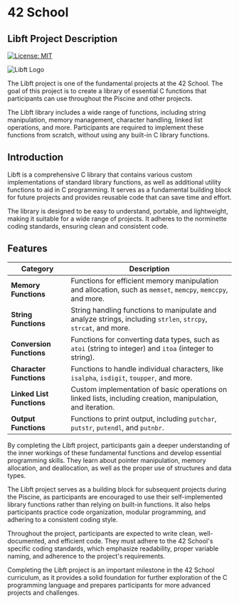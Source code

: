 # 42 School

## Libft Project Description

[![License: MIT](https://img.shields.io/badge/License-MIT-yellow.svg)](https://opensource.org/licenses/MIT)

![Libft Logo](./images/libft-logo.png)

The Libft project is one of the fundamental projects at the 42 School. The goal of this project is to create a library of essential C functions that participants can use throughout the Piscine and other projects.

The Libft library includes a wide range of functions, including string manipulation, memory management, character handling, linked list operations, and more. Participants are required to implement these functions from scratch, without using any built-in C library functions.

## Introduction

Libft is a comprehensive C library that contains various custom implementations of standard library functions, as well as additional utility functions to aid in C programming. It serves as a fundamental building block for future projects and provides reusable code that can save time and effort.

The library is designed to be easy to understand, portable, and lightweight, making it suitable for a wide range of projects. It adheres to the norminette coding standards, ensuring clean and consistent code.

## Features

| Category              | Description                                                                                                  |
|-----------------------|--------------------------------------------------------------------------------------------------------------|
| **Memory Functions**  | Functions for efficient memory manipulation and allocation, such as `memset`, `memcpy`, `memccpy`, and more.  |
| **String Functions**  | String handling functions to manipulate and analyze strings, including `strlen`, `strcpy`, `strcat`, and more. |
| **Conversion Functions** | Functions for converting data types, such as `atoi` (string to integer) and `itoa` (integer to string).      |
| **Character Functions** | Functions to handle individual characters, like `isalpha`, `isdigit`, `toupper`, and more.                   |
| **Linked List Functions** | Custom implementation of basic operations on linked lists, including creation, manipulation, and iteration.  |
| **Output Functions**  | Functions to print output, including `putchar`, `putstr`, `putendl`, and `putnbr`.                            |

By completing the Libft project, participants gain a deeper understanding of the inner workings of these fundamental functions and develop essential programming skills. They learn about pointer manipulation, memory allocation, and deallocation, as well as the proper use of structures and data types.

The Libft project serves as a building block for subsequent projects during the Piscine, as participants are encouraged to use their self-implemented library functions rather than relying on built-in functions. It also helps participants practice code organization, modular programming, and adhering to a consistent coding style.

Throughout the project, participants are expected to write clean, well-documented, and efficient code. They must adhere to the 42 School's specific coding standards, which emphasize readability, proper variable naming, and adherence to the project's requirements.

Completing the Libft project is an important milestone in the 42 School curriculum, as it provides a solid foundation for further exploration of the C programming language and prepares participants for more advanced projects and challenges.

